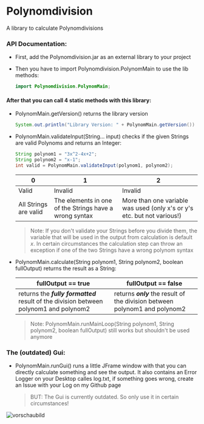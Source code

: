 # Polynomdivision
A library to calculate Polynomdivisions

### API Documentation:
- First, add the Polynomdivision.jar as an external library to your project
- Then you have to import Polynomdivision.PolynomMain to use the lib methods:

  ```Java
  import Polynomdivision.PolynomMain;
  ```
 #### After that you can call 4 static methods with this library:
  - PolynomMain.getVersion() returns the library version
  
    ```Java
    System.out.println("Library Version: " + PolynomMain.getVersion())
    ```
  - PolynomMain.validateInput(String... input) checks if the given Strings are valid Polynoms and returns an Integer:
    ```Java
    String polynom1 = "3x^2-4x+2";
    String polynom2 = "x-1";
    int valid = PolynomMain.validateInput(polynom1, polynom2);
    ```
     | 0 | 1 | 2 |
     |---|---|---|
     |Valid|Invalid|Invalid|
     |All Strings are valid|The elements in one of the Strings have a wrong syntax|More than one variable was used (only x's or y's etc. but not various!)|
     > Note: If you don't validate your Strings before you divide them, the variable that will be used in the output from calculation is default *x*. In certain circumstances the calculation step can throw an exception if one of the two Strings have a wrong polynom syntax
  - PolynomMain.calculate(String polynom1, String polynom2, boolean fullOutput) returns the result as a String: 
  
    |fullOutput == true|fullOutput == false|
    |---|---|
    |returns the ***fully formatted*** result of the division between polynom1 and polynom2|returns ***only*** the result of the division between polynom1 and polynom2|
    
    > Note: PolynomMain.runMainLoop(String polynom1, String polynom2, boolean fullOutput) still works but shouldn't be used anymore


### The (outdated) Gui:

  - PolynomMain.runGui() runs a little JFrame window with that you can directly calculate something and see the output.
    It also contains an Error Logger on your Desktop calles log.txt, if something goes wrong, create an Issue with your Log on my Github page
    > BUT: The Gui is currently outdated. So only use it in certain circumstances!

![vorschaubild](https://cloud.githubusercontent.com/assets/21976072/23831925/18405f00-072b-11e7-9927-9d69af3327f8.png)
